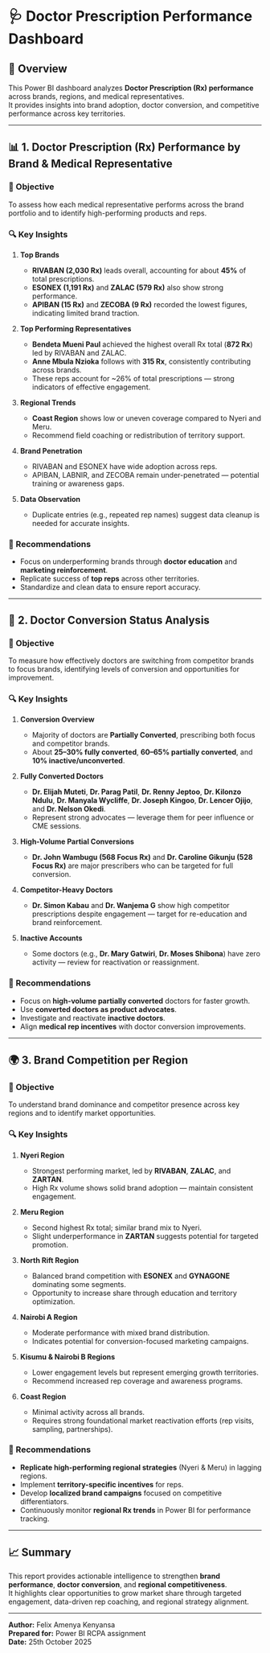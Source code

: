 # 🩺 Doctor Prescription Performance Dashboard

## 📘 Overview
This Power BI dashboard analyzes **Doctor Prescription (Rx) performance** across brands, regions, and medical representatives.  
It provides insights into brand adoption, doctor conversion, and competitive performance across key territories.

---

## 📊 1. Doctor Prescription (Rx) Performance by Brand & Medical Representative

### 🎯 Objective
To assess how each medical representative performs across the brand portfolio and to identify high-performing products and reps.

### 🔍 Key Insights
1. **Top Brands**
   - **RIVABAN (2,030 Rx)** leads overall, accounting for about **45%** of total prescriptions.
   - **ESONEX (1,191 Rx)** and **ZALAC (579 Rx)** also show strong performance.
   - **APIBAN (15 Rx)** and **ZECOBA (9 Rx)** recorded the lowest figures, indicating limited brand traction.

2. **Top Performing Representatives**
   - **Bendeta Mueni Paul** achieved the highest overall Rx total (**872 Rx**) led by RIVABAN and ZALAC.
   - **Anne Mbula Nzioka** follows with **315 Rx**, consistently contributing across brands.
   - These reps account for ~26% of total prescriptions — strong indicators of effective engagement.

3. **Regional Trends**
   - **Coast Region** shows low or uneven coverage compared to Nyeri and Meru.
   - Recommend field coaching or redistribution of territory support.

4. **Brand Penetration**
   - RIVABAN and ESONEX have wide adoption across reps.
   - APIBAN, LABNIR, and ZECOBA remain under-penetrated — potential training or awareness gaps.

5. **Data Observation**
   - Duplicate entries (e.g., repeated rep names) suggest data cleanup is needed for accurate insights.

### 🧭 Recommendations
- Focus on underperforming brands through **doctor education** and **marketing reinforcement**.
- Replicate success of **top reps** across other territories.
- Standardize and clean data to ensure report accuracy.

---

## 🧠 2. Doctor Conversion Status Analysis

### 🎯 Objective
To measure how effectively doctors are switching from competitor brands to focus brands, identifying levels of conversion and opportunities for improvement.

### 🔍 Key Insights
1. **Conversion Overview**
   - Majority of doctors are **Partially Converted**, prescribing both focus and competitor brands.
   - About **25–30% fully converted**, **60–65% partially converted**, and **10% inactive/unconverted**.

2. **Fully Converted Doctors**
   - **Dr. Elijah Muteti**, **Dr. Parag Patil**, **Dr. Renny Jeptoo**, **Dr. Kilonzo Ndulu**, **Dr. Manyala Wycliffe**, **Dr. Joseph Kingoo**, **Dr. Lencer Ojijo**, and **Dr. Nelson Okedi**.
   - Represent strong advocates — leverage them for peer influence or CME sessions.

3. **High-Volume Partial Conversions**
   - **Dr. John Wambugu (568 Focus Rx)** and **Dr. Caroline Gikunju (528 Focus Rx)** are major prescribers who can be targeted for full conversion.

4. **Competitor-Heavy Doctors**
   - **Dr. Simon Kabau** and **Dr. Wanjema G** show high competitor prescriptions despite engagement — target for re-education and brand reinforcement.

5. **Inactive Accounts**
   - Some doctors (e.g., **Dr. Mary Gatwiri**, **Dr. Moses Shibona**) have zero activity — review for reactivation or reassignment.

### 🧭 Recommendations
- Focus on **high-volume partially converted** doctors for faster growth.
- Use **converted doctors as product advocates**.
- Investigate and reactivate **inactive doctors**.
- Align **medical rep incentives** with doctor conversion improvements.

---

## 🌍 3. Brand Competition per Region

### 🎯 Objective
To understand brand dominance and competitor presence across key regions and to identify market opportunities.

### 🔍 Key Insights
1. **Nyeri Region**
   - Strongest performing market, led by **RIVABAN**, **ZALAC**, and **ZARTAN**.
   - High Rx volume shows solid brand adoption — maintain consistent engagement.

2. **Meru Region**
   - Second highest Rx total; similar brand mix to Nyeri.
   - Slight underperformance in **ZARTAN** suggests potential for targeted promotion.

3. **North Rift Region**
   - Balanced brand competition with **ESONEX** and **GYNAGONE** dominating some segments.
   - Opportunity to increase share through education and territory optimization.

4. **Nairobi A Region**
   - Moderate performance with mixed brand distribution.
   - Indicates potential for conversion-focused marketing campaigns.

5. **Kisumu & Nairobi B Regions**
   - Lower engagement levels but represent emerging growth territories.
   - Recommend increased rep coverage and awareness programs.

6. **Coast Region**
   - Minimal activity across all brands.
   - Requires strong foundational market reactivation efforts (rep visits, sampling, partnerships).

### 🧭 Recommendations
- **Replicate high-performing regional strategies** (Nyeri & Meru) in lagging regions.
- Implement **territory-specific incentives** for reps.
- Develop **localized brand campaigns** focused on competitive differentiators.
- Continuously monitor **regional Rx trends** in Power BI for performance tracking.

---

## 📈 Summary
This report provides actionable intelligence to strengthen **brand performance**, **doctor conversion**, and **regional competitiveness**.  
It highlights clear opportunities to grow market share through targeted engagement, data-driven rep coaching, and regional strategy alignment.

---

**Author:** Felix Amenya Kenyansa  
**Prepared for:** Power BI RCPA assignment  
**Date:** 25th October 2025
